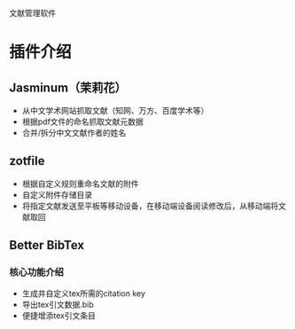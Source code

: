 文献管理软件

# 插件介绍

## Jasminum（茉莉花）

- 从中文学术网站抓取文献（知网、万方、百度学术等）
- 根据pdf文件的命名抓取文献元数据
- 合并/拆分中文文献作者的姓名

## zotfile

- 根据自定义规则重命名文献的附件
- 自定义附件存储目录
- 将指定文献发送至平板等移动设备，在移动端设备阅读修改后，从移动端将文献取回

## Better BibTex

### 核心功能介绍

-   生成并自定义tex所需的citation key
-   导出tex引文数据.bib
-   便捷增添tex引文条目